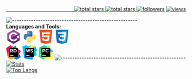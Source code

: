  <a href="https://github.com/zentix07?tab=repositories&sort=stargazers">
    ‎ ‎ ‎ ‎ ‎ ‎ ‎ ‎ ‎ ‎ ‎ ‎ ‎ ‎ ‎ ‎ ‎ ‎ ‎ ‎ ‎ ‎ ‎ ‎ ‎ ‎ ‎ ‎ ‎ ‎ ‎ ‎ ‎ ‎ ‎ ‎ ‎ ‎ ‎ ‎ ‎ ‎ ‎ ‎ ‎ ‎‎ ‎ <img alt="total stars" title="Total stars on GitHub" src="https://custom-icon-badges.herokuapp.com/badge/dynamic/json?logo=star&host=formatted-dynamic-badges.herokuapp.com&formatter=metric&style=for-the-badge&color=55960c&labelColor=488207&label=stars&query=$.stars&url=https://api.github-star-counter.workers.dev/user/zentix07"/>
  </a>
  <a href="https://github.com/zentix07?tab=repositories&sort=stargazers">
    <img alt="total stars" title="Total forks on GitHub" src="https://custom-icon-badges.herokuapp.com/badge/dynamic/json?logo=fork&host=formatted-dynamic-badges.herokuapp.com&formatter=metric&style=for-the-badge&color=ff0013&labelColor=ae1206&label=forks&query=$.forks&url=https://api.github-star-counter.workers.dev/user/zentix07"/>
  </a>
  <a href="https://github.com/zentix07?tab=followers">
    <img alt="followers" title="Follow me on Github" src="https://custom-icon-badges.herokuapp.com/github/followers/zentix07?color=236ad3&labelColor=1155ba&style=for-the-badge&logo=person-add&label=Follow&logoColor=white"/></a>
  <a href="https://github.com/zentix07/Simple-View-Counter">
    <img alt="views" title="GitHub profile views" src="https://komarev.com/ghpvc/?username=zentix07&style=for-the-badge&color=lightgrey"/>
  </a>
</p>



![-----------------------------------------------------](
https://raw.githubusercontent.com/andreasbm/readme/master/assets/lines/aqua.png)<br/>
<b>Languages and Tools:</b><br/>
<img src="https://raw.githubusercontent.com/devicons/devicon/master/icons/csharp/csharp-original.svg" alt="csharp" width="40" height="40"/>
<img src="https://raw.githubusercontent.com/devicons/devicon/master/icons/python/python-original.svg" alt="python" width="40" height="40"/>
<img src="https://raw.githubusercontent.com/devicons/devicon/master/icons/html5/html5-original.svg" alt="html5" width="40" height="40"/>
<img src="https://raw.githubusercontent.com/devicons/devicon/master/icons/css3/css3-original.svg" alt="css3" width="40" height="40"><br>
<img src="https://raw.githubusercontent.com/Kek5chen/devicon/0a06ff51f0a88db2549bd71d63a5c5a2f2dc39d8/icons/rider/rider-original.svg" alt="rider"
width="40" height="40"/> 
<img src="https://raw.githubusercontent.com/Kek5chen/devicon/0a06ff51f0a88db2549bd71d63a5c5a2f2dc39d8/icons/webstorm/webstorm-original.svg" alt="rider" width="40" height="40"/>
<img src="https://raw.githubusercontent.com/Kek5chen/devicon/0a06ff51f0a88db2549bd71d63a5c5a2f2dc39d8/icons/pycharm/pycharm-original.svg" alt="pycharm" width="40" height="40"/>
![-----------------------------------------------------](
https://raw.githubusercontent.com/andreasbm/readme/master/assets/lines/aqua.png)<br/>
[![Stats](https://github-readme-stats.vercel.app/api?username=zentix07&show_icons=true&theme=tokyonight&count_private=true)](https://github.com/zentix07?tab=repositories)
<br>
[![Top Langs](https://github-readme-stats.vercel.app/api/top-langs/?username=zentix07&theme=tokyonight)](https://github.com/zentix07?tab=repositories)

